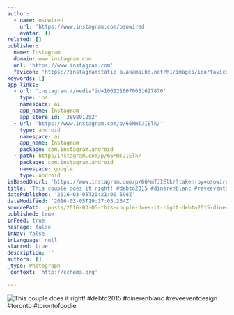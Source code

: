 ```yaml
---
author:
  - name: osowired
    url: 'https://www.instagram.com/osowired'
    avatar: {}
related: []
publisher:
  name: Instagram
  domain: www.instagram.com
  url: 'https://www.instagram.com'
  favicon: 'https://instagramstatic-a.akamaihd.net/h1/images/ico/favicon.ico/7cdab0872b15.ico'
keywords: []
app_links:
  - url: 'instagram://media?id=1061216070651627876'
    type: ios
    namespace: ai
    app_name: Instagram
    app_store_id: '389801252'
  - url: 'https://www.instagram.com/p/66MmTJIElk/'
    type: android
    namespace: ai
    app_name: Instagram
    package: com.instagram.android
  - path: https/instagram.com/p/66MmTJIElk/
    package: com.instagram.android
    namespace: google
    type: android
isBasedOnUrl: 'https://www.instagram.com/p/66MmTJIElk/?taken-by=osowired'
title: 'This couple does it right! #debto2015 #dinerenblanc #reveeventdesign #toronto #torontofoodie'
datePublished: '2016-03-05T20:21:00.598Z'
dateModified: '2016-03-05T19:37:05.234Z'
sourcePath: _posts/2016-03-05-this-couple-does-it-right-debto2015-dinerenblanc-reveeve.md
published: true
inFeed: true
hasPage: false
inNav: false
inLanguage: null
starred: true
description: ''
authors: []
_type: Photograph
_context: 'http://schema.org'

---
```

![This couple does it right&excl; &num;debto2015 &num;dinerenblanc &num;reveeventdesign &num;toronto &num;torontofoodie](https://scontent.cdninstagram.com/t51.2885-15/s640x640/sh0.08/e35/11242728_508394199336975_308708744_n.jpg?ig_cache_key=MTA2MTIxNjA3MDY1MTYyNzg3Ng%3D%3D.2)